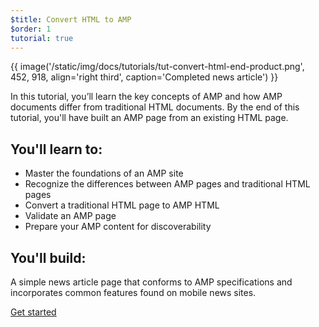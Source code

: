 ```yaml
---
$title: Convert HTML to AMP
$order: 1
tutorial: true
---
```


{{ image('/static/img/docs/tutorials/tut-convert-html-end-product.png', 452, 918, align='right third', caption='Completed news article') }}

In this tutorial, you’ll learn the key concepts of AMP and how AMP documents differ from traditional HTML documents.  By the end of this tutorial, you'll have built an AMP page from an existing HTML page.

## You'll learn to:

- Master the foundations of an AMP site
- Recognize the differences between AMP pages and traditional HTML pages
- Convert a traditional HTML page to AMP HTML
- Validate an AMP page
- Prepare your AMP content for discoverability

## You'll build:

A simple news article page that conforms to AMP specifications and incorporates common features found on mobile news sites.

<div class="start-button">
<a class="button" href="/docs/fundamentals/converting/setting-up.html"><span class="arrow-next">Get started</span></a>
</div>
